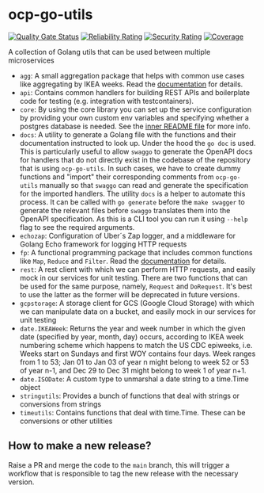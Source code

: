 # ocp-go-utils
[![Quality Gate Status](https://sonarqube.ct.blue.cdtapps.com/api/project_badges/measure?project=ocp.go-utils&metric=alert_status&token=34cf6663e71a1d1e346d56eb479ee51ae7a1f774)](https://sonarqube.ct.blue.cdtapps.com/dashboard?id=ocp.go-utils) [![Reliability Rating](https://sonarqube.ct.blue.cdtapps.com/api/project_badges/measure?project=ocp.go-utils&metric=reliability_rating&token=34cf6663e71a1d1e346d56eb479ee51ae7a1f774)](https://sonarqube.ct.blue.cdtapps.com/dashboard?id=ocp.go-utils) [![Security Rating](https://sonarqube.ct.blue.cdtapps.com/api/project_badges/measure?project=ocp.go-utils&metric=security_rating&token=34cf6663e71a1d1e346d56eb479ee51ae7a1f774)](https://sonarqube.ct.blue.cdtapps.com/dashboard?id=ocp.go-utils) [![Coverage](https://sonarqube.ct.blue.cdtapps.com/api/project_badges/measure?project=ocp.go-utils&metric=coverage&token=34cf6663e71a1d1e346d56eb479ee51ae7a1f774)](https://sonarqube.ct.blue.cdtapps.com/dashboard?id=ocp.go-utils)

A collection of Golang utils that can be used between multiple microservices

- `agg`: A small aggregation package that helps with common use cases like aggregating by IKEA
  weeks. Read the [documentation](./agg/README.md) for details.
- `api`: Contains common handlers for building REST APIs and boilerplate code for testing (e.g. integration with testcontainers).
- `core`: By using the core library you can set up the service configuration by providing your own custom env variables and specifying whether a postgres database is needed. See the [inner README file](/api/core/README.md) for more info.
- `docs`: A utility to generate a Golang file with the functions and their documentation instructed to look up. Under the hood
  the `go doc` is used. This is particularly useful to allow `swaggo` to generate the OpenAPI docs for handlers that do not
  directly exist in the codebase of the repository that is using `ocp-go-utils`. In such cases, we have to create dummy functions
  and "import" their corresponding comments from `ocp-go-utils` manually so that `swaggo` can read and generate the specification
  for the imported handlers. The utility `docs` is a helper to automate this process. It can be called with `go generate` before
  the `make swagger` to generate the relevant files before `swaggo` translates them into the OpenAPI specification. As this is a
  CLI tool you can run it using `--help` flag to see the required arguments.
- `echozap`: Configuration of Uber´s Zap logger, and a middleware for Golang Echo framework for logging HTTP requests
- `fp`: A functional programming package that includes common functions like `Map`, `Reduce`
  and `Filter`. Read the [documentation](./fp/README.md) for details.
- `rest`: A rest client with which we can perform HTTP requests, and easily mock in our services for unit testing. There are
  two functions that can be used for the same purpose, namely, `Request` and `DoRequest`. It's best to use the latter as the former
  will be deprecated in future versions.
- `gcpstorage`: A storage client for GCS (Google Cloud Storage) with which we can manipulate data on a bucket, and easily mock in our services for unit testing
- `date.IKEAWeek`: Returns the year and week number in which the given date (specified by year, month, day) occurs,
  according to IKEA week numbering scheme which happens to match the US CDC epiweeks, i.e. Weeks start on Sundays
  and first WOY contains four days. Week ranges from 1 to 53; Jan 01 to Jan 03 of year n might belong to week 52 or
  53 of year n-1, and Dec 29 to Dec 31 might belong to week 1 of year n+1.
- `date.ISODate`: A custom type to unmarshal a date string to a time.Time object
- `stringutils`: Provides a bunch of functions that deal with strings or conversions from strings
- `timeutils`: Contains functions that deal with time.Time. These can be conversions or other utilities

## How to make a new release?
Raise a PR and merge the code to the `main` branch, this will trigger a workflow that is responsible to tag the new release with the necessary version.

